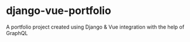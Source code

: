 # django-vue-portfolio
A portfolio project created using Django &amp; Vue integration with the help of GraphQL
